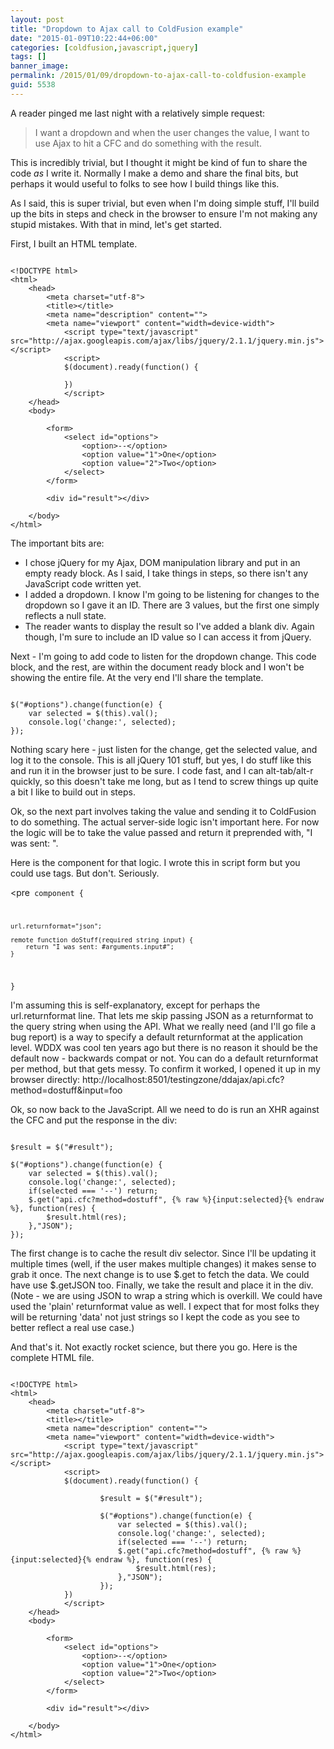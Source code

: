 ```yaml
---
layout: post
title: "Dropdown to Ajax call to ColdFusion example"
date: "2015-01-09T10:22:44+06:00"
categories: [coldfusion,javascript,jquery]
tags: []
banner_image: 
permalink: /2015/01/09/dropdown-to-ajax-call-to-coldfusion-example
guid: 5538
---
```


A reader pinged me last night with a relatively simple request:


<blockquote>
I want a dropdown and when the user changes the value, I want to use Ajax to hit a CFC and do something with the result.
</blockquote>

<!--more-->

This is incredibly trivial, but I thought it might be kind of fun to share the code <i>as</i> I write it. Normally I make a demo and share the final bits, but perhaps it would useful to folks to see how I build things like this. 

As I said, this is super trivial, but even when I'm doing simple stuff, I'll build up the bits in steps and check in the browser to ensure I'm not making any stupid mistakes. With that in mind, let's get started.

First, I built an HTML template. 

<pre><code class="language-markup">
&lt;!DOCTYPE html&gt;
&lt;html&gt;
    &lt;head&gt;
        &lt;meta charset=&quot;utf-8&quot;&gt;
        &lt;title&gt;&lt;/title&gt;
        &lt;meta name=&quot;description&quot; content=&quot;&quot;&gt;
        &lt;meta name=&quot;viewport&quot; content=&quot;width=device-width&quot;&gt;
        	&lt;script type=&quot;text/javascript&quot; src=&quot;http://ajax.googleapis.com/ajax/libs/jquery/2.1.1/jquery.min.js&quot;&gt;&lt;/script&gt;
        	&lt;script&gt;            
            $(document).ready(function() {            
            
            })            
            &lt;/script&gt;
    &lt;/head&gt;
    &lt;body&gt;

		&lt;form&gt;
			&lt;select id=&quot;options&quot;&gt;
				&lt;option&gt;--&lt;/option&gt;
				&lt;option value=&quot;1&quot;&gt;One&lt;/option&gt;
				&lt;option value=&quot;2&quot;&gt;Two&lt;/option&gt;
			&lt;/select&gt;
		&lt;/form&gt;
		
		&lt;div id=&quot;result&quot;&gt;&lt;/div&gt;
		
    &lt;/body&gt;
&lt;/html&gt;
</code></pre>

The important bits are:

<ul>
<li>I chose jQuery for my Ajax, DOM manipulation library and put in an empty ready block. As I said, I take things in steps, so there isn't any JavaScript code written yet.
<li>I added a dropdown. I know I'm going to be listening for changes to the dropdown so I gave it an ID. There are 3 values, but the first one simply reflects a null state.
<li>The reader wants to display the result so I've added a blank div. Again though, I'm sure to include an ID value so I can access it from jQuery.
</ul>

Next - I'm going to add code to listen for the dropdown change. This code block, and the rest, are within the document ready block and I won't be showing the entire file. At the very end I'll share the template.

<pre><code class="language-javascript">
$("#options").change(function(e) {
	var selected = $(this).val();
	console.log('change:', selected);
});
</code></pre>

Nothing scary here - just listen for the change, get the selected value, and log it to the console. This is all jQuery 101 stuff, but yes, I do stuff like this and run it in the browser just to be sure. I code fast, and I can alt-tab/alt-r quickly, so this doesn't take me long, but as I tend to screw things up quite a bit I like to build out in steps.

Ok, so the next part involves taking the value and sending it to ColdFusion to do something. The actual server-side logic isn't important here. For now the logic will be to take the value passed and return it preprended with, "I was sent: ".

Here is the component for that logic. I wrote this in script form but you could use tags. But don't. Seriously.

<pre<code class="language language-javascript">
component {

	url.returnformat="json";
	
	remote function doStuff(required string input) {
		return "I was sent: #arguments.input#";	
	}	

}
</code></pre>

I'm assuming this is self-explanatory, except for perhaps the url.returnformat line. That lets me skip passing JSON as a returnformat to the query string when using the API. What we really need (and I'll go file a bug report) is a way to specify a default returnformat at the application level. WDDX was cool ten years ago but there is no reason it should be the default now - backwards compat or not. You can do a default returnformat per method, but that gets messy. To confirm it worked, I opened it up in my browser directly: http://localhost:8501/testingzone/ddajax/api.cfc?method=dostuff&input=foo

Ok, so now back to the JavaScript. All we need to do is run an XHR against the CFC and put the response in the div:

<pre><code class="language-javascript">
$result = $("#result");
            		
$("#options").change(function(e) {
	var selected = $(this).val();
	console.log('change:', selected);
	if(selected === '--') return;
	$.get("api.cfc?method=dostuff", {% raw %}{input:selected}{% endraw %}, function(res) {
		$result.html(res);
	},"JSON");
});
</code></pre>

The first change is to cache the result div selector. Since I'll be updating it multiple times (well, if the user makes multiple changes) it makes sense to grab it once. The next change is to use $.get to fetch the data. We could have use $.getJSON too. Finally, we take the result and place it in the div. (Note - we are using JSON to wrap a string which is overkill. We could have used the 'plain' returnformat value as well. I expect that for most folks they will be returning 'data' not just strings so I kept the code as you see to better reflect a real use case.)

And that's it. Not exactly rocket science, but there you go. Here is the complete HTML file.

<pre><code class="language-markup">
&lt;!DOCTYPE html&gt;
&lt;html&gt;
    &lt;head&gt;
        &lt;meta charset=&quot;utf-8&quot;&gt;
        &lt;title&gt;&lt;/title&gt;
        &lt;meta name=&quot;description&quot; content=&quot;&quot;&gt;
        &lt;meta name=&quot;viewport&quot; content=&quot;width=device-width&quot;&gt;
        	&lt;script type=&quot;text/javascript&quot; src=&quot;http://ajax.googleapis.com/ajax/libs/jquery/2.1.1/jquery.min.js&quot;&gt;&lt;/script&gt;
        	&lt;script&gt;            
            $(document).ready(function() {            
            
            		$result = $(&quot;#result&quot;);
            		
            		$(&quot;#options&quot;).change(function(e) {
            			var selected = $(this).val();
            			console.log('change:', selected);
            			if(selected === '--') return;
            			$.get(&quot;api.cfc?method=dostuff&quot;, {% raw %}{input:selected}{% endraw %}, function(res) {
            				$result.html(res);
            			},&quot;JSON&quot;);
            		});
            })
            &lt;/script&gt;
    &lt;/head&gt;
    &lt;body&gt;

		&lt;form&gt;
			&lt;select id=&quot;options&quot;&gt;
				&lt;option&gt;--&lt;/option&gt;
				&lt;option value=&quot;1&quot;&gt;One&lt;/option&gt;
				&lt;option value=&quot;2&quot;&gt;Two&lt;/option&gt;
			&lt;/select&gt;
		&lt;/form&gt;
		
		&lt;div id=&quot;result&quot;&gt;&lt;/div&gt;
		
    &lt;/body&gt;
&lt;/html&gt;
</code></pre>